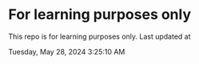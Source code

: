 # For learning purposes only
This repo is for learning purposes only.
Last updated at

Tuesday, May 28, 2024 3:25:10 AM

